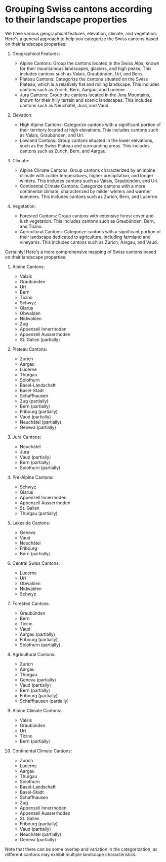 # Grouping Swiss cantons according to their landscape properties


We have various geographical features, elevation, climate, and vegetation. Here's a general approach to help you categorize the Swiss cantons based on their landscape properties:

1. Geographical Features:
   - Alpine Cantons: Group the cantons located in the Swiss Alps, known for their mountainous landscapes, glaciers, and high peaks. This includes cantons such as Valais, Graubünden, Uri, and Bern.
   - Plateau Cantons: Categorize the cantons situated on the Swiss Plateau, which is a relatively flat and rolling landscape. This includes cantons such as Zurich, Bern, Aargau, and Lucerne.
   - Jura Cantons: Group the cantons located in the Jura Mountains, known for their hilly terrain and scenic landscapes. This includes cantons such as Neuchâtel, Jura, and Vaud.

2. Elevation:
   - High Alpine Cantons: Categorize cantons with a significant portion of their territory located at high elevations. This includes cantons such as Valais, Graubünden, and Uri.
   - Lowland Cantons: Group cantons situated in the lower elevations, such as the Swiss Plateau and surrounding areas. This includes cantons such as Zurich, Bern, and Aargau.

3. Climate:
   - Alpine Climate Cantons: Group cantons characterized by an alpine climate with colder temperatures, higher precipitation, and longer winters. This includes cantons such as Valais, Graubünden, and Uri.
   - Continental Climate Cantons: Categorize cantons with a more continental climate, characterized by milder winters and warmer summers. This includes cantons such as Zurich, Bern, and Lucerne.

4. Vegetation:
   - Forested Cantons: Group cantons with extensive forest cover and lush vegetation. This includes cantons such as Graubünden, Bern, and Ticino.
   - Agricultural Cantons: Categorize cantons with a significant portion of their landscape dedicated to agriculture, including farmland and vineyards. This includes cantons such as Zurich, Aargau, and Vaud.

Certainly! Here's a more comprehensive mapping of Swiss cantons based on their landscape properties:

1. Alpine Cantons:
   - Valais
   - Graubünden
   - Uri
   - Bern
   - Ticino
   - Schwyz
   - Glarus
   - Obwalden
   - Nidwalden
   - Zug
   - Appenzell Innerrhoden
   - Appenzell Ausserrhoden
   - St. Gallen (partially)

2. Plateau Cantons:
   - Zurich
   - Aargau
   - Lucerne
   - Thurgau
   - Solothurn
   - Basel-Landschaft
   - Basel-Stadt
   - Schaffhausen
   - Zug (partially)
   - Bern (partially)
   - Fribourg (partially)
   - Vaud (partially)
   - Neuchâtel (partially)
   - Geneva (partially)

3. Jura Cantons:
   - Neuchâtel
   - Jura
   - Vaud (partially)
   - Bern (partially)
   - Solothurn (partially)

4. Pre-Alpine Cantons:
   - Schwyz
   - Glarus
   - Appenzell Innerrhoden
   - Appenzell Ausserrhoden
   - St. Gallen
   - Thurgau (partially)

5. Lakeside Cantons:
   - Geneva
   - Vaud
   - Neuchâtel
   - Fribourg
   - Bern (partially)

6. Central Swiss Cantons:
   - Lucerne
   - Uri
   - Obwalden
   - Nidwalden
   - Schwyz

7. Forested Cantons:
   - Graubünden
   - Bern
   - Ticino
   - Vaud
   - Aargau (partially)
   - Fribourg (partially)
   - Solothurn (partially)

8. Agricultural Cantons:
   - Zurich
   - Aargau
   - Thurgau
   - Geneva (partially)
   - Vaud (partially)
   - Bern (partially)
   - Fribourg (partially)
   - Schaffhausen (partially)

9. Alpine Climate Cantons:
   - Valais
   - Graubünden
   - Uri
   - Ticino
   - Bern (partially)

10. Continental Climate Cantons:
    - Zurich
    - Lucerne
    - Aargau
    - Thurgau
    - Solothurn
    - Basel-Landschaft
    - Basel-Stadt
    - Schaffhausen
    - Zug
    - Appenzell Innerrhoden
    - Appenzell Ausserrhoden
    - St. Gallen
    - Fribourg (partially)
    - Vaud (partially)
    - Neuchâtel (partially)
    - Geneva (partially)

Note that there can be some overlap and variation in the categorization, as different cantons may exhibit multiple landscape characteristics. 